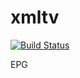 # xmltv


[![Build Status](https://travis-ci.org/Fazzani/xmltv.svg?branch=master)](https://travis-ci.org/Fazzani/xmltv)

EPG
